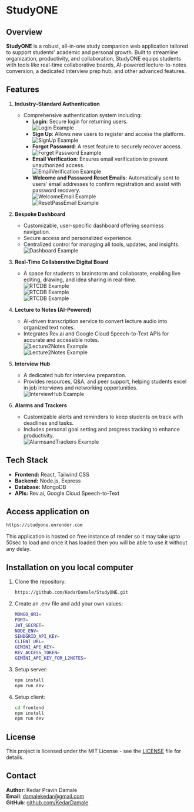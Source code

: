 # StudyONE

## Overview

**StudyONE** is a robust, all-in-one study companion web application tailored to support students' academic and personal growth. Built to streamline organization, productivity, and collaboration, StudyONE equips students with tools like real-time collaborative boards, AI-powered lecture-to-notes conversion, a dedicated interview prep hub, and other advanced features.

## Features

1. **Industry-Standard Authentication**

   - Comprehensive authentication system including:
     - **Login**: Secure login for returning users.  
       ![Login Example](./Readme.photos/Login.png)
     - **Sign Up**: Allows new users to register and access the platform.  
       ![SignUp Example](./Readme.photos/SignUp.png)
     - **Forgot Password**: A reset feature to securely recover access.  
       ![Forget Password Example](./Readme.photos/ForgetPassword.png)
     - **Email Verification**: Ensures email verification to prevent unauthorized access.  
       ![EmailVerification Example](./Readme.photos/VerificationEmail.png)
     - **Welcome and Password Reset Emails**: Automatically sent to users’ email addresses to confirm registration and assist with password recovery.  
       ![WelcomeEmail Example](./Readme.photos/WelcomeEmail.png)  
       ![ResetPassEmail Example](./Readme.photos/ResetPassEmail.png)

2. **Bespoke Dashboard**

   - Customizable, user-specific dashboard offering seamless navigation.
   - Secure access and personalized experience.
   - Centralized control for managing all tools, updates, and insights.  
     ![Dashboard Example](./Readme.photos/Dashboard.png)

3. **Real-Time Collaborative Digital Board**

   - A space for students to brainstorm and collaborate, enabling live editing, drawing, and idea sharing in real-time.  
     ![RTCDB Example](./Readme.photos/DrawingBoard1.png)  
     ![RTCDB Example](./Readme.photos/DrawingBoard2.png)  
     ![RTCDB Example](./Readme.photos/DrawingBoard3.png)

4. **Lecture to Notes (AI-Powered)**

   - AI-driven transcription service to convert lecture audio into organized text notes.
   - Integrates Rev.ai and Google Cloud Speech-to-Text APIs for accurate and accessible notes.  
     ![Lecture2Notes Example](./Readme.photos/Lecture2Notes.png)  
     ![Lecture2Notes Example](./Readme.photos/Lecture2Notes2.png)

5. **Interview Hub**

   - A dedicated hub for interview preparation.
   - Provides resources, Q&A, and peer support, helping students excel in job interviews and networking opportunities.  
     ![InterviewHub Example](./Readme.photos/InterviewHub.png)

6. **Alarms and Trackers**

   - Customizable alerts and reminders to keep students on track with deadlines and tasks.
   - Includes personal goal setting and progress tracking to enhance productivity.  
     ![AlarmsandTrackers Example](./Readme.photos/AlarmsAndTrackers.png)
## Tech Stack

- **Frontend:** React, Tailwind CSS
- **Backend:** Node.js, Express
- **Database:** MongoDB
- **APIs:** Rev.ai, Google Cloud Speech-to-Text

## Access application on 
````bash
https://studyone.onrender.com
````
This application is hosted on free instance of render so it may take upto 50sec to load and once it has loaded then you will be able to use it without any delay.

## Installation on you local computer

1. Clone the repository:
   ````bash
   https://github.com/KedarDamale/StudyONE.git
   ````
2. Create an .env file and add your own values:
   ````bash
   MONGO_URI=
   PORT=
   JWT_SECRET=
   NODE_ENV=
   SENDGRID_API_KEY=
   CLIENT_URL=
   GEMINI_API_KEY=
   REV_ACCESS_TOKEN=
   GEMINI_API_KEY_FOR_L2NOTES=
   ````
3. Setup server:
   ````bash
   npm install
   npm run dev
   ````
4. Setup client:
   ````bash
   cd frontend
   npm install
   npm run dev
   ````

## License

This project is licensed under the MIT License - see the [LICENSE](LICENSE) file for details.

## Contact

**Author**: Kedar Pravin Damale  
**Email**: [damalekedar@gmail.com](mailto:damalekedar@gmail.com)  
**GitHub**: [github.com/KedarDamale](https://github.com/KedarDamale)  
